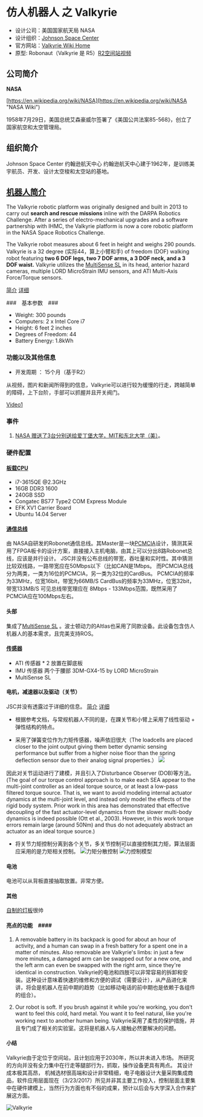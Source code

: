 # 仿人机器人 之 Valkyrie #

- 设计公司：美国国家航天局 NASA
- 设计组织：[Johnson Space Center](https://www.nasa.gov/centers/johnson/home/index.html "JSC")
- 官方网站：[Valkyrie Wiki Home](https://gitlab.com/nasa-jsc-robotics/valkyrie/wikis/home)
- 原型: Robonaut（Valkyrie 是 R5）[R2空间站视频](https://youtu.be/grieVTdxsNI)


## 公司简介 ##

**NASA**

[https://en.wikipedia.org/wiki/NASA](https://en.wikipedia.org/wiki/NASA "NASA Wiki")

1958年7月29日，美国总统艾森豪威尔签署了《美国公共法案85-568》，创立了国家航空和太空管理局。

## 组织简介 ##

Johnson Space Center 约翰逊航天中心
约翰逊航天中心建于1962年，是训练美宇航员、开发、设计太空梭和太空站的基地。

## [机器人简介](http://nasa-jsc-robotics.github.io/valkyrie/) ##

The Valkyrie robotic platform was originally designed and built in 2013 to carry out **search and rescue missions** inline with the DARPA Robotics Challenge. After a series of electro-mechanical upgrades and a software partnership with IHMC, the Valkyrie platform is now a core robotic platform in the NASA Space Robotics Challenge.

The Valkyrie robot measures about 6 feet in height and weighs 290 pounds. Valkyrie is a 32 degree (实际44，算上小臂和手) of freedom (DOF) walking robot featuring **two 6 DOF legs, two 7 DOF arms, a 3 DOF neck, and a 3 DOF waist.** Valkyrie utilizes the [MultiSense SL](http://carnegierobotics.com/multisense-sl/) in its head, anterior hazard cameras, multiple LORD MicroStrain IMU sensors, and ATI Multi-Axis Force/Torque sensors.

[简介](https://www.nasa.gov/sites/default/files/atoms/files/r5_fact_sheet.pdf)
[详细](http://sites.utexas.edu/hcrl/files/2016/01/jfr-valkyrie-actuator-control-final.pdf)

###　基本参数　###

- Weight: 300 pounds 
- Computers: 2 x Intel Core i7
- Height: 6 feet 2 inches 
- Degrees of Freedom: 44
- Battery Energy: 1.8kWh

### 功能以及其他信息 ###

- 开发周期 ： 15个月（基于R2）


从视频，图片和新闻所得到的信息，Valkyrie可以进行较为缓慢的行走，跨越简单的障碍，上下台阶，手部可以抓握并且开关阀门。

[Video1](https://youtu.be/IE-YBaYjbqY)

### 事件 ###
1. [NASA 赠送了3台分别送给爱丁堡大学，MIT和东北大学（美）](http://spectrum.ieee.org/automaton/robotics/humanoids/new-r5-valkyrie-robots)。

### 硬件配置 ###

#### [板载CPU](https://gitlab.com/nasa-jsc-robotics/valkyrie/wikis/Onboard-Computers) ####

- i7-3615QE @2.3GHz
- 16GB DDR3 1600
- 240GB SSD
- Congatec BS77 Type2 COM Express Module
- EFK XV1 Carrier Board
- Ubuntu 14.04 Server

#### [通信总线](https://gitlab.com/nasa-jsc-robotics/valkyrie/wikis/Robonet) ####

由 NASA自研发的Robonet通信总线。其Master是一块[PCMCIA](https://en.wikipedia.org/wiki/PC_Card)设计，猜测其采用了FPGA板卡的设计方案，直接接入主机电脑，由其上可以分出8路Robonet总线，应该是并行设计。 JSC并没有公布总线的带宽，吞吐量和实时性。其中猜测比较双线路，一路带宽应在50Mbps以下（比如CAN是1Mbps。
而PCMCIA总线分为两类，一类为16位的PCMCIA，另一类为32位的CardBus。
PCMCIA的频率为33MHz，位宽16bit，带宽为66MB/S
CardBus的频率为33MHz，位宽32bit，带宽133MB/S
可见总线带宽理应在 8Mbps - 133Mbps范围，既然采用了PCMCIA应在100Mbps左右。


#### 头部 ####

集成了[MultiSense SL](http://carnegierobotics.com/multisense-sl/) 。波士顿动力的Altlas也采用了同款设备。此设备包含仿人机器人的基本需求，且完美支持ROS。

#### [传感器](https://gitlab.com/nasa-jsc-robotics/valkyrie/wikis/Sensors) ####

- ATI 传感器 * 2 放置在脚底板
- IMU 传感器 两个于腰部 3DM-GX4-15 by LORD MicroStrain 
- MultiSense SL

#### 电机，减速器以及驱动（关节） ####

JSC并没有透露过于详细的信息。
[简介](https://www.nasa.gov/sites/default/files/atoms/files/r5_fact_sheet.pdf)
[详细](http://sites.utexas.edu/hcrl/files/2016/01/jfr-valkyrie-actuator-control-final.pdf)



- 根据参考文档，与常规机器人不同的是，在踝关节和小臂上采用了线性驱动 + 弹性结构的特点。

- 采用了弹簧变位作为力矩传感器，噪声依旧很大（The loadcells are placed closer to the joint output giving them better dynamic sensing performance but suffer from a higher noise floor than the spring deflection sensor due to their analog signal properties.）
![](/img/valkyrie/figure5.jpg)

因此对关节运动进行了建模，并且引入了Disturbance Observer (DOB)等方法。(The goal of our torque control approach is to make each SEA appear to the multi-joint controller as an
ideal torque source, or at least a low-pass filtered torque source. That is, we want to avoid modeling internal
actuator dynamics at the multi-joint level, and instead only model the effects of the rigid body system. Prior
work in this area has demonstrated that effective decoupling of the fast actuator-level dynamics from the
slower multi-body dynamics is indeed possible (Ott et al., 2003). However, in this work torque errors remain
large (around 50Nm) and thus do not adequately abstract an actuator as an ideal torque source.)

- 将关节力矩控制分离到各个关节，多关节控制可以直接控制其力矩，算法层面应采用的是力矩相关控制。
![力矩分散控制](/img/valkyrie/figure2.jpg)
![力控制模型](/img/valkyrie/figure2.jpg)




#### 电池 ####

电池可以从背板直接抽取放置。非常方便。

#### 其他 ####

[自制的灯板](https://gitlab.com/nasa-jsc-robotics/valkyrie/wikis/Ring-LED-Legend)很帅

#### 亮点的功能　####
1.  A removable battery in its backpack is good for about an hour of activity, and a human can swap in a fresh battery for a spent one in a matter of minutes. Also removable are Valkyrie's limbs: in just a few more minutes, a damaged arm can be swapped out for a new one, and the left arm can even be swapped with the right arm, since they're identical in construction.
Valkyrie的电池和四肢可以非常容易的拆卸和安装。这种设计意味着快速的维修和方便的调试（需要设计），从产品进化来讲，将会是机器人在前中期的趋势（比如移动电话的前中期也是依赖于各组件的组合）。

2. Our robot is soft. If you brush against it while you're working, you don't want to feel this cold, hard metal. You want it to feel natural, like you're working next to another human being. 
Valkyrie采用了柔性的保护措施，并且专门成了相关的实验室。这将是机器人与人接触必然要解决的问题。

#### 小结 ####

Valkyrie由于定位于空间站，且计划应用于2030年，所以并未进入市场。 所研究的方向并没有全力集中在行走等腿部行为，抓取，操作设备更具有两点。 其设计成本极其高昂， 机械选材很高端和设计非常精细，电子电器设计大量采购集成商品，软件应用层面现在（3/23/2017）所见并非其主要工作投入，控制层面主要集中在硬件建模上，当然行为方面也有不俗的成果，预计以后会与大学深入合作来扩展这方面。

![Valkyrie](/img/valkyrie/val_twisted.png)